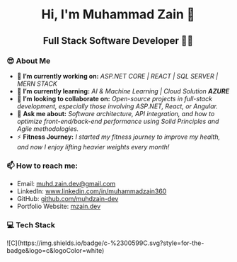 <div align="center">
  <h1>Hi, I'm Muhammad Zain 👋</h1>
  <h2>Full Stack Software Developer 🧑‍💻</h2>
</div>

<h3>😎 About Me</h3>
<ul>
  <li>🔭 <strong>I’m currently working on:</strong> <em>ASP.NET CORE | REACT | SQL SERVER | MERN STACK</em></li>
  <li>🌱 <strong>I’m currently learning:</strong> <em>AI & Machine Learning | Cloud Solution <strong>AZURE</strong></em></li>
  <li>👯 <strong>I’m looking to collaborate on:</strong> <em>Open-source projects in full-stack development, especially those involving ASP.NET, React, or Angular.</em></li>
  <li>💬 <strong>Ask me about:</strong> <em>Software architecture, API integration, and how to optimize front-end/back-end performance using Solid Principles and Agile methodologies.</em></li>
 
  <li>⚡ <strong>Fitness Journey:</strong><em> I started my fitness journey to improve my health, and now I enjoy lifting heavier weights every month! </em></li>
</ul>

<h3>📫 How to reach me:</h3>
<ul>
  <li>Email: <a href="mailto:muhd.zain.dev@gmail.com">muhd.zain.dev@gmail.com</a></li>
  <li>LinkedIn: <a href="https://www.linkedin.com/in/muhammadzain360" target="_blank">www.linkedin.com/in/muhammadzain360</a></li>
  <li>GitHub: <a href="https://github.com/muhdzain-dev" target="_blank">github.com/muhdzain-dev</a></li>
   <li>Portfolio Website: <a href="https://mzain.dev/" target="_blank">mzain.dev</a></li>
</ul>

<h3>💻 Tech Stack</h3>
![C](https://img.shields.io/badge/c-%2300599C.svg?style=for-the-badge&logo=c&logoColor=white)
